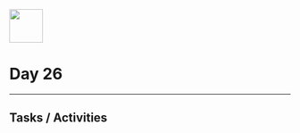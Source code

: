   <img height="60" src="https://img.icons8.com/color/344/javascript.png">
  <h1>Day 26</h1>
</div>

---

## Tasks / Activities
 
